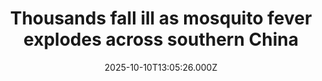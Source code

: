 ---
title: "Thousands fall ill as mosquito fever explodes across southern China"
date: 2025-10-10T13:05:26.000Z
category: Health
externalLink: "https://www.sciencedaily.com/releases/2025/10/251009033244.htm"
image: ""
excerpt: "China’s Guangdong Province is battling its worst-ever chikungunya outbreak, with thousands of infections spreading across major cities and nearby regions. Transmitted by Aedes mosquitoes, the disease underscores how climate change, urbanization, and global travel are fueling mosquito-borne threats.…"
---